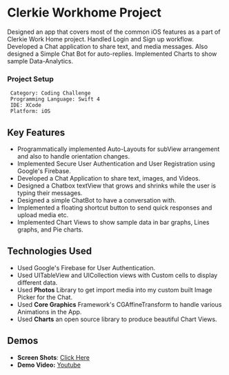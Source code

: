 # Clerkie Workhome Project

Designed an app that covers most of the common iOS features as a part of Clerkie Work Home project. 
Handled Login and Sign up workflow. Developed a Chat application to share text, and media messages.
Also designed a Simple Chat Bot for auto-replies. Implemented Charts to show sample Data-Analytics.

### Project Setup
```
 Category: Coding Challenge
 Programming Language: Swift 4
 IDE: XCode
 Platform: iOS
 ```

## Key Features
* Programmatically implemented Auto-Layouts for subView arrangement and also to handle orientation changes.
* Implemented Secure User Authentication and User Registration using Google's Firebase.
* Developed a Chat Application to share text, images, and Videos.
* Designed a Chatbox textView that grows and shrinks while the user is typing their messages.
* Designed a simple ChatBot to have a conversation with.
* Implemented a floating shortcut button to send quick responses and upload media etc.
* Implemented Chart Views to show sample data in bar graphs, Lines graphs, and Pie charts.


## Technologies Used
* Used Google's Firebase for User Authentication.
* Used UITableView and UICollection views with Custom cells to display different data.
* Used **Photos** Library to get import media into my custom built Image Picker for the Chat.
* Used **Core Graphics** Framework's CGAffineTransform to handle various Animations in the App.
* Used **Charts** an open source library to produce beautiful Chart Views.


## Demos
* **Screen Shots**: [Click Here](https://github.com/ramsricharan/Clerkie-Workhome-Project/tree/master/Clerkie%20App/App%20Demo/Screenshots)
* **Demo Video:** [Youtube](https://youtu.be/uErzVp--fXQ)

